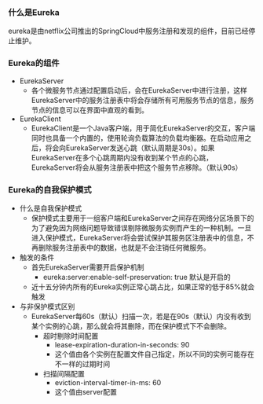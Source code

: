 ### 什么是Eureka
eureka是由netflix公司推出的SpringCloud中服务注册和发现的组件，目前已经停止维护。

### Eureka的组件
- EurekaServer
  - 各个微服务节点通过配置启动后，会在EurekaServer中进行注册，这样EurekaServer中的服务注册表中将会存储所有可用服务节点的信息，服务节点的信息可以在界面中直观的看到。
- EurekaClient
  - EurekaClient是一个Java客户端，用于简化EurekaServer的交互，客户端同时也具备一个内置的，使用轮询负载算法的负载均衡器。在启动应用之后，将会向EurekaServer发送心跳（默认周期是30s）。如果EurekaServer在多个心跳周期内没有收到某个节点的心跳，EurekaServer将会从服务注册表中把这个服务节点移除。（默认90s）

### Eureka的自我保护模式
- 什么是自我保护模式
  - 保护模式主要用于一组客户端和EurekaServer之间存在网络分区场景下的为了避免因为网络问题导致错误剔除微服务实例而产生的一种机制。一旦进入保护模式，EurekaServer将会尝试保护其服务区注册表中的信息，不再删除服务注册表中的数据，也就是不会注销任何微服务。
- 触发的条件
  - 首先EurekaServer需要开启保护机制
    - eureka:server:enable-self-preservation: true 默认是开启的
  - 近十五分钟内所有的Eureka实例正常心跳占比，如果正常的低于85%就会触发
- 与非保护模式区别
  - EurekaServer每60s（默认）扫描一次，若是在90s（默认）内没有收到某个实例的心跳，那么就会将其删除，而在保护模式下不会删除。
    - 超时剔除时间配置
      - lease-expiration-duration-in-seconds: 90
      - 这个值由各个实例在配置文件自己指定，所以不同的实例可能存在不一样的过期时间
    - 扫描间隔配置
      - eviction-interval-timer-in-ms: 60
      - 这个值由server配置
  
